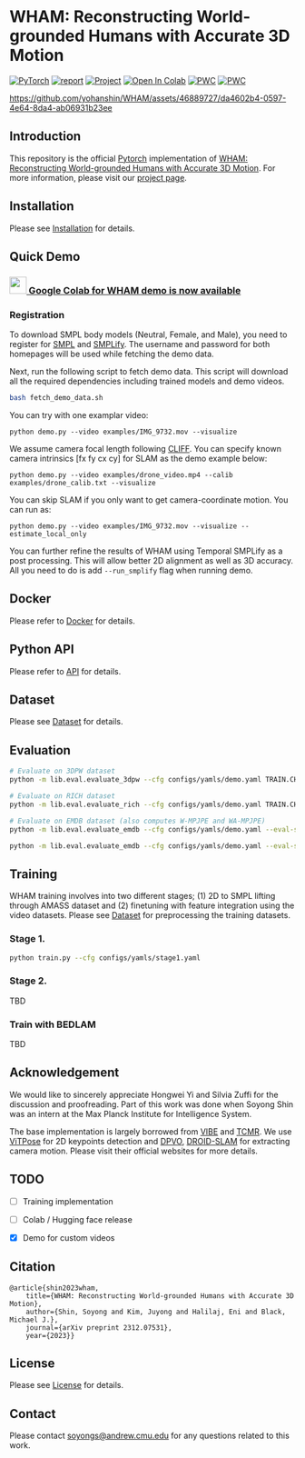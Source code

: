 # WHAM: Reconstructing World-grounded Humans with Accurate 3D Motion

<a href="https://pytorch.org/get-started/locally/"><img alt="PyTorch" src="https://img.shields.io/badge/PyTorch-ee4c2c?logo=pytorch&logoColor=white"></a> [![report](https://img.shields.io/badge/arxiv-report-red)](https://arxiv.org/abs/2312.07531) <a href="https://wham.is.tue.mpg.de/"><img alt="Project" src="https://img.shields.io/badge/-Project%20Page-lightgrey?logo=Google%20Chrome&color=informational&logoColor=white"></a> [![Open In Colab](https://colab.research.google.com/assets/colab-badge.svg)](https://colab.research.google.com/drive/1ysUtGSwidTQIdBQRhq0hj63KbseFujkn?usp=sharing)
 [![PWC](https://img.shields.io/endpoint.svg?url=https://paperswithcode.com/badge/wham-reconstructing-world-grounded-humans/3d-human-pose-estimation-on-3dpw)](https://paperswithcode.com/sota/3d-human-pose-estimation-on-3dpw?p=wham-reconstructing-world-grounded-humans) [![PWC](https://img.shields.io/endpoint.svg?url=https://paperswithcode.com/badge/wham-reconstructing-world-grounded-humans/3d-human-pose-estimation-on-emdb)](https://paperswithcode.com/sota/3d-human-pose-estimation-on-emdb?p=wham-reconstructing-world-grounded-humans)


https://github.com/yohanshin/WHAM/assets/46889727/da4602b4-0597-4e64-8da4-ab06931b23ee


## Introduction
This repository is the official [Pytorch](https://pytorch.org/) implementation of [WHAM: Reconstructing World-grounded Humans with Accurate 3D Motion](https://arxiv.org/abs/2312.07531). For more information, please visit our [project page](https://wham.is.tue.mpg.de/).


## Installation
Please see [Installation](docs/INSTALL.md) for details.


## Quick Demo

### [<img src="https://i.imgur.com/QCojoJk.png" width="30"> Google Colab for WHAM demo is now available](https://colab.research.google.com/drive/1ysUtGSwidTQIdBQRhq0hj63KbseFujkn?usp=sharing)

### Registration

To download SMPL body models (Neutral, Female, and Male), you need to register for [SMPL](https://smpl.is.tue.mpg.de/) and [SMPLify](https://smplify.is.tue.mpg.de/). The username and password for both homepages will be used while fetching the demo data.

Next, run the following script to fetch demo data. This script will download all the required dependencies including trained models and demo videos.

```bash
bash fetch_demo_data.sh
```

You can try with one examplar video:
```
python demo.py --video examples/IMG_9732.mov --visualize
```

We assume camera focal length following [CLIFF](https://github.com/haofanwang/CLIFF). You can specify known camera intrinsics [fx fy cx cy] for SLAM as the demo example below:
```
python demo.py --video examples/drone_video.mp4 --calib examples/drone_calib.txt --visualize
```

You can skip SLAM if you only want to get camera-coordinate motion. You can run as:
```
python demo.py --video examples/IMG_9732.mov --visualize --estimate_local_only
```

You can further refine the results of WHAM using Temporal SMPLify as a post processing. This will allow better 2D alignment as well as 3D accuracy. All you need to do is add `--run_smplify` flag when running demo.

## Docker

Please refer to [Docker](docs/DOCKER.md) for details.

## Python API

Please refer to [API](docs/API.md) for details.

## Dataset
Please see [Dataset](docs/DATASET.md) for details.

## Evaluation
```bash
# Evaluate on 3DPW dataset
python -m lib.eval.evaluate_3dpw --cfg configs/yamls/demo.yaml TRAIN.CHECKPOINT checkpoints/wham_vit_w_3dpw.pth.tar

# Evaluate on RICH dataset
python -m lib.eval.evaluate_rich --cfg configs/yamls/demo.yaml TRAIN.CHECKPOINT checkpoints/wham_vit_w_3dpw.pth.tar

# Evaluate on EMDB dataset (also computes W-MPJPE and WA-MPJPE)
python -m lib.eval.evaluate_emdb --cfg configs/yamls/demo.yaml --eval-split 1 TRAIN.CHECKPOINT checkpoints/wham_vit_w_3dpw.pth.tar   # EMDB 1

python -m lib.eval.evaluate_emdb --cfg configs/yamls/demo.yaml --eval-split 2 TRAIN.CHECKPOINT checkpoints/wham_vit_w_3dpw.pth.tar   # EMDB 2
```

## Training
WHAM training involves into two different stages; (1) 2D to SMPL lifting through AMASS dataset and (2) finetuning with feature integration using the video datasets. Please see [Dataset](docs/DATASET.md) for preprocessing the training datasets.

### Stage 1.
```bash
python train.py --cfg configs/yamls/stage1.yaml
```

### Stage 2.
TBD

### Train with BEDLAM
TBD

## Acknowledgement
We would like to sincerely appreciate Hongwei Yi and Silvia Zuffi for the discussion and proofreading. Part of this work was done when Soyong Shin was an intern at the Max Planck Institute for Intelligence System.

The base implementation is largely borrowed from [VIBE](https://github.com/mkocabas/VIBE) and [TCMR](https://github.com/hongsukchoi/TCMR_RELEASE). We use [ViTPose](https://github.com/ViTAE-Transformer/ViTPose) for 2D keypoints detection and [DPVO](https://github.com/princeton-vl/DPVO), [DROID-SLAM](https://github.com/princeton-vl/DROID-SLAM) for extracting camera motion. Please visit their official websites for more details.

## TODO

- [ ] Training implementation

- [ ] Colab / Hugging face release

- [x] Demo for custom videos

## Citation
```
@article{shin2023wham,
    title={WHAM: Reconstructing World-grounded Humans with Accurate 3D Motion},
    author={Shin, Soyong and Kim, Juyong and Halilaj, Eni and Black, Michael J.},
    journal={arXiv preprint 2312.07531},
    year={2023}}
```

## License
Please see [License](./LICENSE) for details.

## Contact
Please contact soyongs@andrew.cmu.edu for any questions related to this work.
